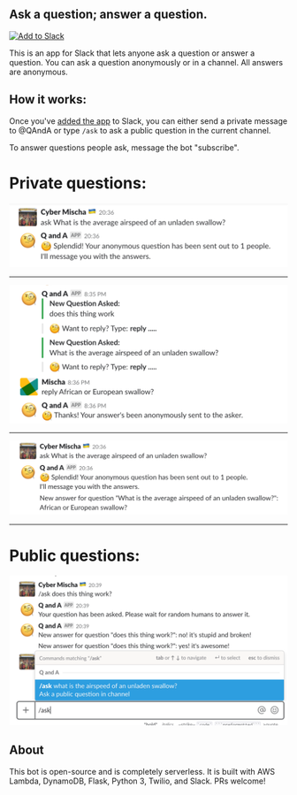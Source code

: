 ## Ask a question; answer a question.

<a href="https://slack.com/oauth/authorize?client_id=303250292951.355565480789&scope=commands,bot,channels:history,chat:write:bot"><img alt="Add to Slack" height="40" width="139" src="https://platform.slack-edge.com/img/add_to_slack.png" srcset="https://platform.slack-edge.com/img/add_to_slack.png 1x, https://platform.slack-edge.com/img/add_to_slack@2x.png 2x" /></a>

This is an app for Slack that lets anyone ask a question or answer a question.
You can ask a question anonymously or in a channel.
All answers are anonymous.

## How it works:
Once you've [added the app](https://slack.com/oauth/authorize?client_id=303250292951.355565480789&scope=commands,bot,channels:history,chat:write:bot) to Slack, you can either send a private message to @QAndA or type `/ask` to ask a public question in the current channel.

To answer questions people ask, message the bot "subscribe".


# Private questions:
![ask1](screenshots/a1.png)

---

![answer](screenshots/r1.png)

---

![ask2](screenshots/a2.png)

---


# Public questions:
![in-channel](screenshots/c1.png)



## About
This bot is open-source and is completely serverless.
It is built with AWS Lambda, DynamoDB, Flask, Python 3, Twilio, and Slack. PRs welcome!

